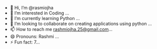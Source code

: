 - 👋 Hi, I’m @rasmiojha
- 👀 I’m interested in Coding ...
- 🌱 I’m currently learning Python ...
- 💞️ I’m looking to collaborate on creating applications using python ...
- 📫 How to reach me rashmiojha.25@gmail.com...
- 😄 Pronouns: Rashmi  ...
- ⚡ Fun fact: 7...

<!---
rasmiojha/rasmiojha is a ✨ special ✨ repository because its `README.md` (this file) appears on your GitHub profile.
You can click the Preview link to take a look at your changes.
--->
